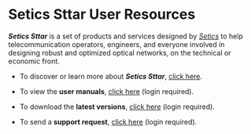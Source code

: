 # Setics Sttar User Resources

***Setics Sttar*** is a set of products and services designed by [*Setics*](https://www.setics.com/) to help telecommunication operators, engineers,
and everyone involved in designing robust and optimized optical networks, on the technical or economic front.

-   To discover or learn more about ***Setics Sttar***, [click here](https://www.setics-sttar.com/).

-   To view the **user manuals**, [click here](https://docs.setics-sttar.com/) (login required).

-   To download the **latest versions**, [click here](https://support.setics-sttar.com/en/support/solutions/articles/4000158098) (login required).

-   To send a **support request**, [click here](https://support.setics-sttar.com/en/support/tickets/new) (login required).
